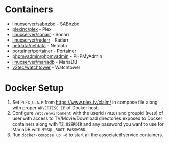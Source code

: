 # Containers
- [linuxserver/sabnzbd](https://github.com/linuxserver/docker-sabnzbd) - SABnzbd
- [plexinc/plex](https://hub.docker.com/r/plexinc/pms-docker) - Plex
- [linuxserver/sonarr](https://github.com/linuxserver/docker-sonarr) - Sonarr
- [linuxserver/radarr](https://github.com/linuxserver/docker-radarr) - Radarr
- [netdata/netdata](https://hub.docker.com/r/netdata/netdata) - Netdata
- [portainer/portainer](https://hub.docker.com/r/portainer/portainer) - Portainer
- [phpmyadmin/phpmyadmin](https://hub.docker.com/r/phpmyadmin/phpmyadmin/) - PHPMyAdmin
- [linuxserver/mariadb](https://hub.docker.com/r/linuxserver/mariadb) - MariaDB
- [v2tec/watchtower](https://hub.docker.com/r/v2tec/watchtower) - Watchtower

# Docker Setup

1. Set `PLEX_CLAIM` from https://www.plex.tv/claim/ in compose file along with proper `ADVERTISE_IP` of Docker host.
2. Configure `/etc/environment` with the userid (`PUID`) and groupid (`PGID`) of user with access to TV/Movie/Download directories exposed to Docker containers along with `TZ`, `USERDIR` and any password you want to use for MariaDB with `MYSQL_ROOT_PASSWORD`.
3. Run `docker-compose up -d` to start all the associated service containers.
